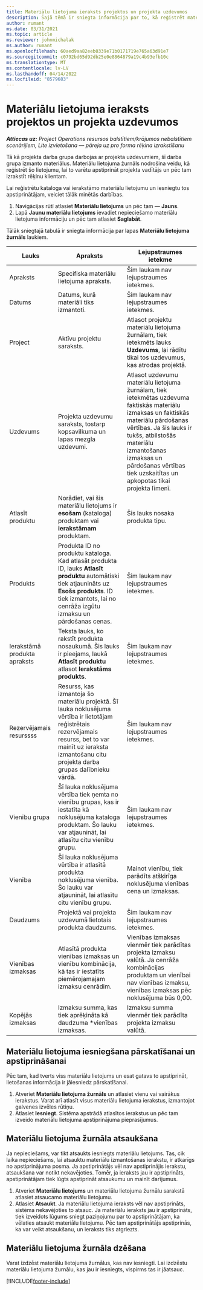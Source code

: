 ```yaml
---
title: Materiālu lietojuma ieraksts projektos un projekta uzdevumos
description: Šajā tēmā ir sniegta informācija par to, kā reģistrēt materiālu izmantošanu attiecībā pret projektiem un projekta uzdevumiem.
author: rumant
ms.date: 03/31/2021
ms.topic: article
ms.reviewer: johnmichalak
ms.author: rumant
ms.openlocfilehash: 60aed9aa82eeb0339e71b0171719e765a63d91e7
ms.sourcegitcommit: c0792bd65d92db25e0e8864879a19c4b93efb10c
ms.translationtype: MT
ms.contentlocale: lv-LV
ms.lasthandoff: 04/14/2022
ms.locfileid: "8579683"
---
```

# <a name="record-material-usage-on-projects-and-project-tasks"></a>Materiālu lietojuma ieraksts projektos un projekta uzdevumos

_**Attiecas uz:** Project Operations resursos balstītiem/krājumos nebalstītiem scenārijiem, Lite izvietošana — pāreja uz pro forma rēķina izrakstīšanu_

Tā kā projekta darba grupa darbojas ar projekta uzdevumiem, šī darba grupa izmanto materiālus. Materiālu lietojuma žurnāls nodrošina veidu, kā reģistrēt šo lietojumu, lai to varētu apstiprināt projekta vadītājs un pēc tam izrakstīt rēķinu klientam. 

Lai reģistrētu kataloga vai ierakstāmo materiālu lietojumu un iesniegtu tos apstiprinātājam, veiciet tālāk minētās darbības. 

1. Navigācijas rūtī atlasiet **Materiālu lietojums** un pēc tam — **Jauns**.
2. Lapā **Jaunu materiālu lietojums** ievadiet nepieciešamo materiālu lietojuma informāciju un pēc tam atlasiet **Saglabāt**.

Tālāk sniegtajā tabulā ir sniegta informācija par lapas **Materiālu lietojuma žurnāls** laukiem. 

| **Lauks** | **Apraksts** | **Lejupstraumes ietekme** |
| --- | --- | --- |
| Apraksts | Specifiska materiālu lietojuma apraksts. | Šim laukam nav lejupstraumes ietekmes. |
| Datums | Datums, kurā materiāli tiks izmantoti. | Šim laukam nav lejupstraumes ietekmes. |
| Project | Aktīvu projektu saraksts. | Atlasot projektu materiālu lietojuma žurnālam, tiek ietekmēts lauks **Uzdevums**, lai rādītu tikai tos uzdevumus, kas atrodas projektā. |
| Uzdevums | Projekta uzdevumu saraksts, tostarp kopsavilkuma un lapas mezgla uzdevumi. | Atlasot uzdevumu materiālu lietojuma žurnālam, tiek ietekmētas uzdevuma faktiskās materiālu izmaksas un faktiskās materiālu pārdošanas vērtības. Ja šis lauks ir tukšs, atbilstošās materiālu izmantošanas izmaksas un pārdošanas vērtības tiek uzskaitītas un apkopotas tikai projekta līmenī. |
| Atlasīt produktu | Norādiet, vai šis materiālu lietojums ir **esošam** (kataloga) produktam vai **ierakstāmam** produktam. | Šis lauks nosaka produkta tipu. |
| Produkts | Produkta ID no produktu kataloga. Kad atlasāt produkta ID, lauks **Atlasīt produktu** automātiski tiek atjaunināts uz **Esošs produkts**. ID tiek izmantots, lai no cenrāža izgūtu izmaksu un pārdošanas cenas. | Šim laukam nav lejupstraumes ietekmes. |
| Ierakstāmā produkta apraksts | Teksta lauks, ko rakstīt produkta nosaukumā. Šis lauks ir pieejams, laukā **Atlasīt produktu** atlasot **Ierakstāms produkts**.| Šim laukam nav lejupstraumes ietekmes. |
| Rezervējamais resurssss| Resurss, kas izmantoja šo materiālu projektā. Šī lauka noklusējuma vērtība ir lietotājam reģistrētais rezervējamais resurss, bet to var mainīt uz ieraksta izmantošanu citu projekta darba grupas dalībnieku vārdā. | Šim laukam nav lejupstraumes ietekmes. |
| Vienību grupa | Šī lauka noklusējuma vērtība tiek ņemta no vienību grupas, kas ir iestatīta kā noklusējuma kataloga produktam. Šo lauku var atjaunināt, lai atlasītu citu vienību grupu. | Šim laukam nav lejupstraumes ietekmes. |
| Vienība | Šī lauka noklusējuma vērtība ir atlasītā produkta noklusējuma vienība. Šo lauku var atjaunināt, lai atlasītu citu vienību grupu. | Mainot vienību, tiek parādīts atšķirīga noklusējuma vienības cena un izmaksas. |
| Daudzums | Projektā vai projekta uzdevumā lietotais produkta daudzums. | Šim laukam nav lejupstraumes ietekmes. |
| Vienības izmaksas | Atlasītā produkta vienības izmaksas un vienību kombinācija, kā tas ir iestatīts piemērojamajam izmaksu cenrādim. | Vienības izmaksas vienmēr tiek parādītas projekta izmaksu valūtā. Ja cenrāža kombinācijas produktam un vienībai nav vienības izmaksu, vienības izmaksas pēc noklusējuma būs 0,00. |
| Kopējās izmaksas | Izmaksu summa, kas tiek aprēķināta kā daudzuma \*vienības izmaksas.| Izmaksu summa vienmēr tiek parādīta projekta izmaksu valūtā. |


## <a name="submit-material-usage-for-review-and-approval"></a>Materiālu lietojuma iesniegšana pārskatīšanai un apstiprināšanai 
Pēc tam, kad tverts viss materiālu lietojums un esat gatavs to apstiprināt, lietošanas informācija ir jāiesniedz pārskatīšanai.

1. Atveriet **Materiālu lietojuma žurnāls** un atlasiet vienu vai vairākus ierakstus. Varat arī atlasīt visus materiālu lietojuma ierakstus, izmantojot galvenes izvēles rūtiņu.
2. Atlasiet **Iesniegt**. Sistēma apstrādā atlasītos ierakstus un pēc tam izveido materiālu lietojuma apstiprinājuma pieprasījumus.

## <a name="recall-a-material-usage-log"></a>Materiālu lietojuma žurnāla atsaukšana

Ja nepieciešams, var tikt atsaukts iesniegts materiālu lietojums. Tas, cik laika nepieciešams, lai atsauktu materiālu izmantošanas ierakstu, ir atkarīgs no apstiprinājuma posma.  Ja apstiprinātājs vēl nav apstiprinājis ierakstu, atsaukšana var notikt nekavējoties. Tomēr, ja ieraksts jau ir apstiprināts, apstiprinātājam tiek lūgts apstiprināt atsaukumu un mainīt darījumus.

1. Atveriet **Materiālu lietojums** un materiālu lietojuma žurnālu sarakstā atlasiet atsaucamo materiālu lietojumu.
2. Atlasiet **Atsaukt**. Ja materiālu lietojuma ieraksts vēl nav apstiprināts, sistēma nekavējoties to atsauc. Ja materiālu ieraksts jau ir apstiprināts, tiek izveidots lūgums sniegt paziņojumu par to apstiprinātājam, ka vēlaties atsaukt materiālu lietojumu. Pēc tam apstiprinātājs apstiprinās, ka var veikt atsaukšanu, un ieraksts tiks atgriezts.

## <a name="delete-a-material-usage-log"></a>Materiālu lietojuma žurnāla dzēšana

Varat izdzēst materiālu lietojuma žurnālus, kas nav iesniegti. Lai izdzēstu materiālu lietojuma žurnālu, kas jau ir iesniegts, vispirms tas ir jāatsauc.



[!INCLUDE[footer-include](../includes/footer-banner.md)]
